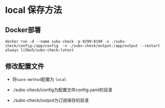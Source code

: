 # local 保存方法

## Docker部署

```
docker run -d --name subs-check -p 8299:8199 -v ./subs-check/config:/app/config  -v ./subs-check/output:/app/output --restart always li5bo5/subs-check:latest
```

## 修改配置文件

- 将`save-method`配置为 `local`

- ./subs-check/config为配置文件config.yaml的目录

- ./subs-check/output为订阅保存的目录